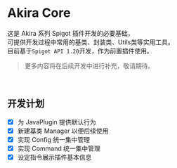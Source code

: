 # Akira Core
这是 Akira 系列 Spigot 插件开发的必要基础，  
可提供开发过程中常用的基类、封装类、Utils类等实用工具。  
目前基于`Spigot API 1.20`开发，作为前置插件使用。  
> 更多内容将在后续开发中进行补充，敬请期待。
<br>

## 开发计划
- [x] 为 JavaPlugin 提供默认行为
- [x] 新建基类 Manager 以便后续使用
- [x] 实现 Config 统一集中管理
- [x] 实现 Command 统一集中管理
- [x] 设定指令展示插件基本信息
